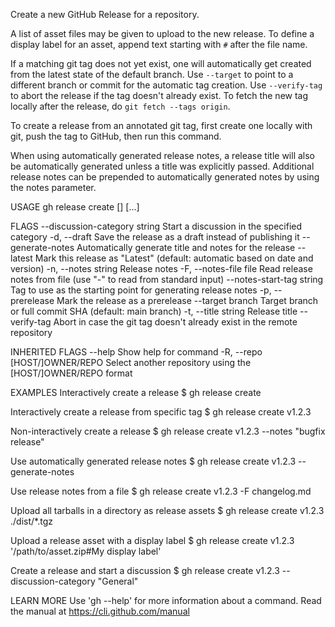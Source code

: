 
Create a new GitHub Release for a repository.

A list of asset files may be given to upload to the new release. To define a
display label for an asset, append text starting with `#` after the file name.

If a matching git tag does not yet exist, one will automatically get created
from the latest state of the default branch.
Use `--target` to point to a different branch or commit for the automatic tag creation.
Use `--verify-tag` to abort the release if the tag doesn't already exist.
To fetch the new tag locally after the release, do `git fetch --tags origin`.

To create a release from an annotated git tag, first create one locally with
git, push the tag to GitHub, then run this command.

When using automatically generated release notes, a release title will also be automatically
generated unless a title was explicitly passed. Additional release notes can be prepended to
automatically generated notes by using the notes parameter.


USAGE
  gh release create [<tag>] [<files>...]

FLAGS
      --discussion-category string   Start a discussion in the specified category
  -d, --draft                        Save the release as a draft instead of publishing it
      --generate-notes               Automatically generate title and notes for the release
      --latest                       Mark this release as "Latest" (default: automatic based on date and version)
  -n, --notes string                 Release notes
  -F, --notes-file file              Read release notes from file (use "-" to read from standard input)
      --notes-start-tag string       Tag to use as the starting point for generating release notes
  -p, --prerelease                   Mark the release as a prerelease
      --target branch                Target branch or full commit SHA (default: main branch)
  -t, --title string                 Release title
      --verify-tag                   Abort in case the git tag doesn't already exist in the remote repository

INHERITED FLAGS
      --help                     Show help for command
  -R, --repo [HOST/]OWNER/REPO   Select another repository using the [HOST/]OWNER/REPO format

EXAMPLES
  Interactively create a release
  $ gh release create
  
  Interactively create a release from specific tag
  $ gh release create v1.2.3
  
  Non-interactively create a release
  $ gh release create v1.2.3 --notes "bugfix release"
  
  Use automatically generated release notes
  $ gh release create v1.2.3 --generate-notes
  
  Use release notes from a file
  $ gh release create v1.2.3 -F changelog.md
  
  Upload all tarballs in a directory as release assets
  $ gh release create v1.2.3 ./dist/*.tgz
  
  Upload a release asset with a display label
  $ gh release create v1.2.3 '/path/to/asset.zip#My display label'
  
  Create a release and start a discussion
  $ gh release create v1.2.3 --discussion-category "General"

LEARN MORE
  Use 'gh <command> <subcommand> --help' for more information about a command.
  Read the manual at https://cli.github.com/manual
